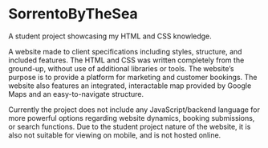 # SorrentoByTheSea
A student project showcasing my HTML and CSS knowledge.

A website made to client specifications including styles, structure, and included features. The HTML and CSS was written completely from the ground-up, without use of additional libraries or tools. The website’s purpose is to provide a platform for marketing and customer bookings. The website also features an integrated, interactable map provided by Google Maps and an easy-to-navigate structure.

Currently the project does not include any JavaScript/backend language for more powerful options regarding website dynamics, booking submissions, or search functions. Due to the student project nature of the website, it is also not suitable for viewing on mobile, and is not hosted online.
